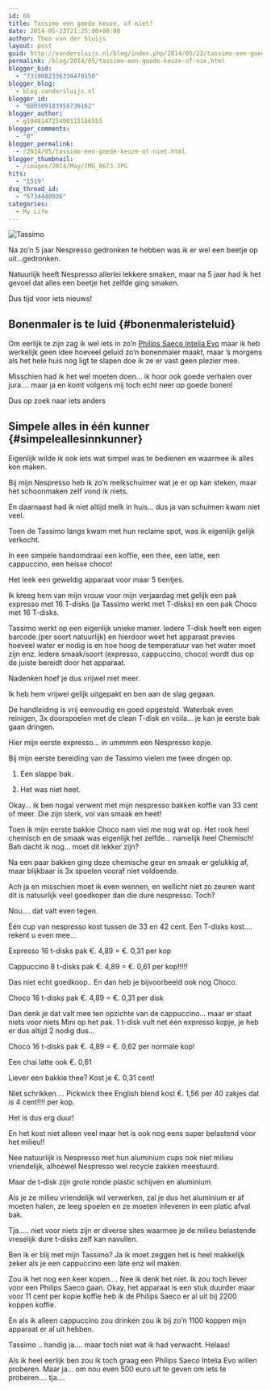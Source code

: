 ```yaml
---
id: 66
title: Tassimo een goede keuze, of niet?
date: 2014-05-23T21:25:00+00:00
author: Theo van der Sluijs
layout: post
guid: http://vandersluijs.nl/blog/index.php/2014/05/23/tassimo-een-goede-keuze-of-nie/
permalink: /blog/2014/05/tassimo-een-goede-keuze-of-nie.html
blogger_bid:
  - "7319082336334478150"
blogger_blog:
  - blog.vandersluijs.nl
blogger_id:
  - "600509183958736162"
blogger_author:
  - g104814725400115166555
blogger_comments:
  - "0"
blogger_permalink:
  - /2014/05/tassimo-een-goede-keuze-of-niet.html
blogger_thumbnail:
  - /images/2014/May/IMG_0673.JPG
hits:
  - "1519"
dsq_thread_id:
  - "5734440936"
categories:
  - My Life
---
```

![Tassimo](/images/2014/May/IMG_0673.JPG)

Na zo&#8217;n 5 jaar Nespresso gedronken te hebben was ik er wel een beetje op uit&#8230;gedronken.

Natuurlijk heeft Nespresso allerlei lekkere smaken, maar na 5 jaar had ik het gevoel dat alles een beetje het zelfde ging smaken.

Dus tijd voor iets nieuws! 

## Bonenmaler is te luid {#bonenmaleristeluid}

Om eerlijk te zijn zag ik wel iets in zo&#8217;n [Philips Saeco Intelia Evo](http://www.philips.nl/c-m-ho/saeco-espresso/) maar ik heb werkelijk geen idee hoeveel geluid zo&#8217;n bonenmaler maakt, maar &#8217;s morgens als het hele huis nog ligt te slapen doe ik ze er vast geen plezier mee.

Misschien had ik het wel moeten doen&#8230; ik hoor ook goede verhalen over jura&#8230;. maar ja en komt volgens mij toch echt neer op goede bonen!

Dus op zoek naar iets anders

## Simpele alles in één kunner {#simpeleallesinnkunner}

Eigenlijk wilde ik ook iets wat simpel was te bedienen en waarmee ik alles kon maken.

Bij mijn Nespresso heb ik zo&#8217;n melkschuimer wat je er op kan steken, maar het schoonmaken zelf vond ik niets.

En daarnaast had ik niet altijd melk in huis&#8230; dus ja van schuimen kwam niet veel.

Toen de Tassimo langs kwam met hun reclame spot, was ik eigenlijk gelijk verkocht. 



In een simpele handomdraai een koffie, een thee, een latte, een cappuccino, een heisse choco!

Het leek een geweldig apparaat voor maar 5 tientjes.

Ik kreeg hem van mijn vrouw voor mijn verjaardag met gelijk een pak expresso met 16 T-disks (ja Tassimo werkt met T-disks) en een pak Choco met 16 T-disks.

Tassimo werkt op een eigenlijk unieke manier. Iedere T-disk heeft een eigen barcode (per soort natuurlijk) en hierdoor weet het apparaat previes hoeveel water er nodig is en hoe hoog de temperatuur van het water moet zijn enz. Iedere smaak/soort (expresso, cappuccino, choco) wordt dus op de juiste bereidt door het apparaat.

Nadenken hoef je dus vrijwel niet meer.

Ik heb hem vrijwel gelijk uitgepakt en ben aan de slag gegaan.

De handleiding is vrij eenvoudig en goed opgesteld. Waterbak even reinigen, 3x doorspoelen met de clean T-disk en voila&#8230; je kan je eerste bak gaan dringen.

Hier mijn eerste expresso&#8230; in ummmm een Nespresso kopje. 



Bij mijn eerste bereiding van de Tassimo vielen me twee dingen op.

</p> 

  1. Een slappe bak. 


  2. Het was niet heet.
</ol> 

Okay&#8230; ik ben nogal verwent met mijn nespresso bakken koffie van 33 cent of meer. Die zijn sterk, vol van smaak en heet!

Toen ik mijn eerste bakkie Choco nam viel me nog wat op. Het rook heel chemisch en de smaak was eigenlijk het zelfde&#8230; namelijk heel Chemisch! Bah dacht ik nog&#8230; moet dit lekker zijn?

Na een paar bakken ging deze chemische geur en smaak er gelukkig af, maar blijkbaar is 3x spoelen vooraf niet voldoende.

Ach ja en misschien moet ik even wennen, en wellicht niet zo zeuren want dit is natuurlijk veel goedkoper dan die dure nespresso. Toch?

Nou&#8230;. dat valt even tegen.

Één cup van nespresso kost tussen de 33 en 42 cent. Een T-disks kost&#8230;. rekent u even mee&#8230; 

Expresso 16 t-disks pak €. 4,89 = €. 0,31 per kop 

Cappuccino 8 t-disks pak €. 4,89 = €. 0,61 per kop!!!!!

Das niet echt goedkoop.. En dan heb je bijvoorbeeld ook nog Choco.

Choco 16 t-disks pak €. 4,89 = €. 0,31 per disk

Dan denk je dat valt mee ten opzichte van de cappuccino&#8230; maar er staat niets voor niets Mini op het pak. 1 t-disk vult net één expresso kopje, je heb er dus altijd 2 nodig dus&#8230;

Choco 16 t-disks pak €. 4,89 = €. 0,62 per normale kop!

Een chai latte ook €. 0,61 

Liever een bakkie thee? Kost je €. 0,31 cent!

Niet schrikken&#8230;. Pickwick thee English blend kost €. 1,56 per 40 zakjes dat is 4 cent!!!! per kop.

Het is dus erg duur!

En het kost niet alleen veel maar het is ook nog eens super belastend voor het milieu!!

Nee natuurlijk is Nespresso met hun aluminium cups ook niet milieu vriendelijk, alhoewel Nespresso wel recycle zakken meestuurd.

Maar de t-disk zijn grote ronde plastic schijven en aluminium.

Als je ze milieu vriendelijk wil verwerken, zal je dus het aluminium er af moeten halen, ze leeg spoelen en ze moeten inleveren in een platic afval bak.

Tja&#8230;.. niet voor niets zijn er diverse sites waarmee je de milieu belastende vreselijk dure t-disks zelf kan navullen.



Ben ik er blij met mijn Tassimo? Ja ik moet zeggen het is heel makkelijk zeker als je een cappuccino een late enz wil maken.

Zou ik het nog een keer kopen&#8230;. Nee ik denk het niet. Ik zou toch liever voor een Philips Saeco gaan. Okay, het apparaat is een stuk duurder maar voor 11 cent per kopie koffie heb ik de Philips Saeco er al uit bij 2200 koppen koffie.

En als ik alleen cappuccino zou drinken zou ik bij zo&#8217;n 1100 koppen mijn apparaat er al uit hebben.

Tassimo .. handig ja&#8230;. maar toch niet wat ik had verwacht. Helaas!

Als ik heel eerlijk ben zou ik toch graag een Philips Saeco Intelia Evo willen proberen. Maar ja&#8230; om nou even 500 euro uit te geven om iets te proberen&#8230;. tja&#8230;.
